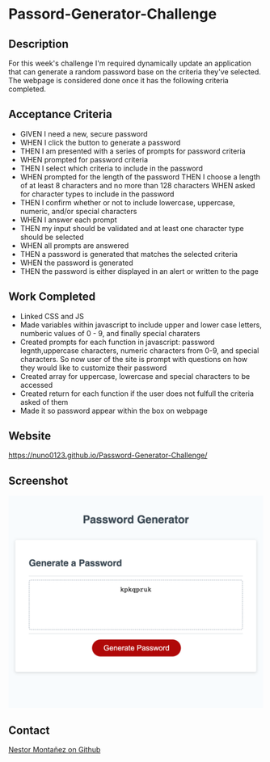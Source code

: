# Passord-Generator-Challenge 

## Description 
For this week's challenge I'm required dynamically update an application that can generate a random password base on the criteria they've selected. The webpage is considered done once it has the following criteria completed.

## Acceptance Criteria 
* GIVEN I need a new, secure password
* WHEN I click the button to generate a password
* THEN I am presented with a series of prompts for password criteria
* WHEN prompted for password criteria
* THEN I select which criteria to include in the password
* WHEN prompted for the length of the password
THEN I choose a length of at least 8 characters and no more than 128 characters
WHEN asked for character types to include in the password
* THEN I confirm whether or not to include lowercase, uppercase, numeric, and/or special characters
* WHEN I answer each prompt
* THEN my input should be validated and at least one character type should be selected
* WHEN all prompts are answered
* THEN a password is generated that matches the selected criteria
* WHEN the password is generated
* THEN the password is either displayed in an alert or written to the page

## Work Completed 
* Linked CSS and JS 
* Made variables within javascript to include upper and lower case letters, numberic values of 0 - 9, and finally special charaters
* Created prompts for each function in javascript: password legnth,uppercase characters, numeric characters from 0-9, and special characters. So now user of the site is prompt with questions on how they would like to customize their password
* Created array for uppercase, lowercase and special characters to be accessed 
* Created return for each function if the user does not fulfull the criteria asked of them 
* Made it so password appear within the box on webpage


 

## Website 
https://nuno0123.github.io/Password-Generator-Challenge/
## Screenshot 
![screenshot](/Develop/images/nuno0123.github.io_Password-Generator-Challenge_.png)
## Contact 
[Nestor Montañez on Github](https://github.com/Nuno0123)